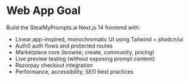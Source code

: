 # Web App Goal

Build the StealMyPrompts.ai Next.js 14 frontend with:

- Linear.app-inspired, monochromatic UI using Tailwind + shadcn/ui
- Auth0 auth flows and protected routes
- Marketplace core (browse, create, community, pricing)
- Live preview testing (without exposing prompt content)
- Razorpay checkout integration
- Performance, accessibility, SEO best practices

